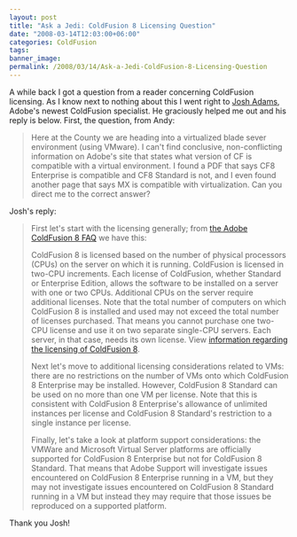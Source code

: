 ```yaml
---
layout: post
title: "Ask a Jedi: ColdFusion 8 Licensing Question"
date: "2008-03-14T12:03:00+06:00"
categories: ColdFusion 
tags: 
banner_image: 
permalink: /2008/03/14/Ask-a-Jedi-ColdFusion-8-Licensing-Question
---
```


A while back I got a question from a reader concerning ColdFusion licensing. As I know next to nothing about this I went right to <a href="http://blog.joshuaadams.com/">Josh Adams</a>, Adobe's newest ColdFusion specialist. He graciously helped me out and his reply is below. First, the question, from Andy:

<blockquote>
<p>
Here at the County we are heading into a virtualized blade sever environment (using VMware). I can't find conclusive, non-conflicting information on Adobe's site that states what version of CF is compatible with a virtual environment. I
found a PDF that says CF8 Enterprise is compatible and CF8 Standard is not, and I even found another page that says MX is compatible with virtualization. Can you direct me to the correct answer?
</p>
</blockquote>

Josh's reply:

<blockquote>
<p>
First let's start with the licensing generally; from <a href="http://www.adobe.com/products/coldfusion/faq">the Adobe ColdFusion 8 FAQ</a> we have this:</p><p>
ColdFusion 8 is licensed based on the number of physical processors (CPUs) on the server on which it is running. ColdFusion is licensed in two-CPU increments. Each license of ColdFusion, whether Standard or Enterprise Edition, allows the software to be installed on a server with one or two CPUs. Additional CPUs on the server require additional licenses. Note that the total number of computers on which ColdFusion 8 is installed and used may not exceed the total number of licenses purchased. That means you cannot purchase one two-CPU license and use it on two separate single-CPU servers. Each server, in that case, needs its own license. View <a href="http://www.adobe.com/products/eula/server/">information regarding the licensing of ColdFusion 8</a>.</p><p>Next let's move to additional licensing considerations related to VMs: there are no restrictions on the number of VMs onto which ColdFusion 8 Enterprise may be installed. However, ColdFusion 8 Standard can be used on no more than one VM per license. Note that this is consistent with ColdFusion 8 Enterprise's allowance of unlimited instances per license and ColdFusion 8 Standard's restriction to a single instance per license.</p><p>Finally, let's take a look at platform support considerations: the VMWare and Microsoft Virtual Server platforms are officially supported for ColdFusion 8 Enterprise but not for ColdFusion 8 Standard. That means that Adobe Support will investigate issues encountered on ColdFusion 8 Enterprise running in a VM, but they may not investigate issues encountered on ColdFusion 8 Standard running in a VM but instead they may require that those issues be reproduced on a supported platform.
</p>
</blockquote>

Thank you Josh!